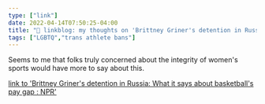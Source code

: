 ```yaml
---
type: ["link"]
date: 2022-04-14T07:50:25-04:00
title: "🔗 linkblog: my thoughts on 'Brittney Griner's detention in Russia: What it says about basketball's pay gap : NPR'"
tags: ["LGBTQ","trans athlete bans"]
---
```

Seems to me that folks truly concerned about the integrity of women's sports would have more to say about this.
 
[link to 'Brittney Griner's detention in Russia: What it says about basketball's pay gap : NPR'](https://www.npr.org/2022/04/14/1092677483/brittney-griner-russia-detention-wnba-nba-pay-gap)
